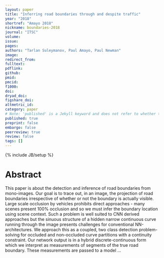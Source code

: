 ```yaml
---
layout: paper
title: "Inferring road boundaries through and despite traffic"
year: "2018"
shortref: "Amayo 2018"
nickname: boundaries-2018
journal: "ITSC"
volume: 
issue: 
pages: 
authors: "Tarlan Suleymanov, Paul Amayo, Paul Newman"
image: 
redirect_from: 
fulltext:
pdflink: 
github: 
pmid: 
pmcid: 
f1000: 
doi: 
dryad_doi:
figshare_doi: 
altmetric_id: 
category: paper
# Note: 'published' is a Jekyll keyword and does not refer to whether the paper is published, but rather to whether this Markdown should be part of the rendered site.
published: true
preprint: false
embargo: false	
peerreview: true
review: false
tags: []
---
```

{% include JB/setup %}

# Abstract 

This paper is about the detection and inference of road boundaries from mono-images. Our goal is to trace out, in an image, the projection of road boundaries irrespective of whether or not the boundary is actually visible. Large scale occlusion by vehicles prohibits direct approaches - many scenes present 100% occlusion and so we must infer the boundary location using scene context. Such a problem is well suited to CNN derived approaches but the sinuous structure of a hidden narrow continuous curve running through the image presents challenges for conventional NN-architectures. We approach this as a coupled, two class detection problem-solving for occluded and non-occluded curve partitions with a continuity constraint. Our network output is in a hybrid discrete-continuous form which we interpret as measurements of segments of the true road boundary. These measurements are passed to a model …